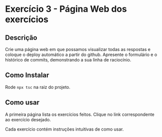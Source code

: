 # Exercício 3 - Página Web dos exercícios
## Descrição
Crie uma página web em que possamos visualizar todas as respostas e coloque o deploy automático a partir do github. Apresente o formulário e o histórico de commits, demonstrando a sua linha de raciocínio.
## Como Instalar
Rode ```npx tsc``` na raiz do projeto.
## Como usar
A primeira página lista os exercícios feitos.
Clique no link correspondente ao exercício desejado.

Cada exercício contém instruções intuitivas de como usar.
